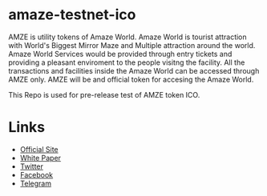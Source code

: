 # amaze-testnet-ico

AMZE is utility tokens of Amaze World. Amaze World is tourist attraction with World's Biggest Mirror Maze and Multiple attraction around the world. Amaze World Services would be provided through entry tickets and providing a pleasant enviroment to the people visitng the facility. All the transactions and facilities inside the Amaze World can be accessed through AMZE only. AMZE will be and official token for accesing the Amaze World.

This Repo is used for pre-release test of AMZE token ICO.

# Links
- [Official Site](https://amaze-world.com/)
- [White Paper](https://amaze-world.com/whitepaper.html)
- [Twitter](https://twitter.com/TheAmazeWorld/)
- [Facebook](https://www.facebook.com/amazeworldglobal/)
- [Telegram](https://telegram.me/amazew/)
